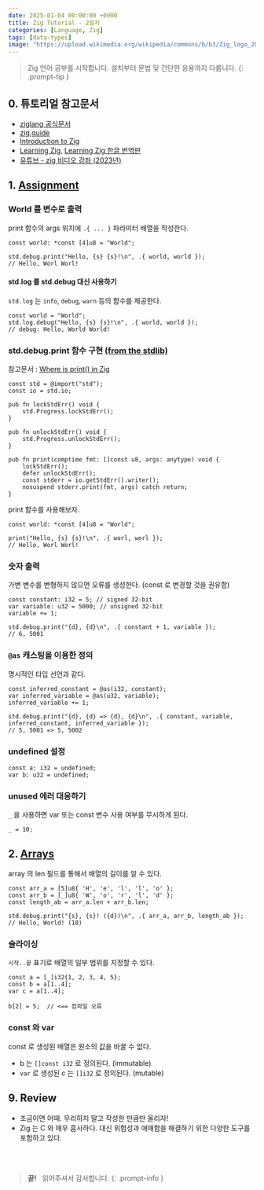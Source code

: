 ```yaml
---
date: 2025-01-04 00:00:00 +0900
title: Zig Tutorial - 2일차
categories: [Language, Zig]
tags: [data-types]
image: "https://upload.wikimedia.org/wikipedia/commons/b/b3/Zig_logo_2020.svg"
---
```


> Zig 언어 공부를 시작합니다. 설치부터 문법 및 간단한 응용까지 다룹니다.
{: .prompt-tip }

## 0. 튜토리얼 참고문서

- [ziglang 공식문서](https://ziglang.org/documentation/master/)
- [zig.guide](https://zig.guide/getting-started/hello-world)
- [Introduction to Zig](https://pedropark99.github.io/zig-book/)
- [Learning Zig](https://www.openmymind.net/learning_zig/), [Learning Zig 한글 번역판](https://faultnote.github.io/posts/learning-zig/)
- [유튜브 - zig 비디오 강좌 (2023년)](https://www.youtube.com/playlist?list=PLtB7CL7EG7pCw7Xy1SQC53Gl8pI7aDg9t)


## 1. [Assignment](https://zig.guide/language-basics/assignment)

### World 를 변수로 출력

print 함수의 args 위치에 `.{ ... }` 파라미터 배열을 작성한다.

```zig
const world: *const [4]u8 = "World";

std.debug.print("Hello, {s} {s}!\n", .{ world, world });
// Hello, Worl Worl!
```

#### std.log 를 std.debug 대신 사용하기

`std.log` 는 `info`, `debug`, `warn` 등의 함수를 제공한다.

```zig
const world = "World";
std.log.debug("Hello, {s} {s}!\n", .{ world, world });
// debug: Hello, World World!
```

### std.debug.print 함수 구현 [(from the stdlib)](https://github.com/ziglang/zig/blob/b4da8eef2a393543e9520c544364689ab482b080/lib/std/debug.zig#L94)

참고문서 : [Where is print() in Zig](https://zig.news/kristoff/where-is-print-in-zig-57e9)

```zig
const std = @import("std");
const io = std.io;

pub fn lockStdErr() void {
    std.Progress.lockStdErr();
}

pub fn unlockStdErr() void {
    std.Progress.unlockStdErr();
}

pub fn print(comptime fmt: []const u8, args: anytype) void {
    lockStdErr();
    defer unlockStdErr();
    const stderr = io.getStdErr().writer();
    nosuspend stderr.print(fmt, args) catch return;
}
```

print 함수를 사용해보자.

```zig
const world: *const [4]u8 = "World";

print("Hello, {s} {s}!\n", .{ worl, worl });
// Hello, Worl Worl!
```

### 숫자 출력

가변 변수를 변형하지 않으면 오류를 생성한다. (const 로 변경할 것을 권유함)

```zig
const constant: i32 = 5; // signed 32-bit
var variable: u32 = 5000; // unsigned 32-bit
variable += 1;

std.debug.print("{d}, {d}\n", .{ constant + 1, variable });
// 6, 5001
```

### `@as` 캐스팅을 이용한 정의

명시적인 타입 선언과 같다.

```zig
const inferred_constant = @as(i32, constant);
var inferred_variable = @as(u32, variable);
inferred_variable += 1;

std.debug.print("{d}, {d} => {d}, {d}\n", .{ constant, variable, inferred_constant, inferred_variable });
// 5, 5001 => 5, 5002
```

### undefined 설정

```zig
const a: i32 = undefined;
var b: u32 = undefined;
```

### unused 에러 대응하기 

`_` 을 사용하면 var 또는 const 변수 사용 여부를 무시하게 된다.

```zig
_ = 10;
```


## 2. [Arrays](https://zig.guide/language-basics/arrays)

array 의 len 필드를 통해서 배열의 길이를 알 수 있다.

```zig
const arr_a = [5]u8{ 'H', 'e', 'l', 'l', 'o' };
const arr_b = [_]u8{ 'W', 'o', 'r', 'l', 'd' };
const length_ab = arr_a.len + arr_b.len;

std.debug.print("{s}, {s}! ({d})\n", .{ arr_a, arr_b, length_ab });
// Hello, World! (10)
```

### 슬라이싱

`시작..끝` 표기로 배열의 일부 범위를 지정할 수 있다. 

```zig
const a = [_]i32{1, 2, 3, 4, 5};
const b = a[1..4];
var c = a[1..4];

b[2] = 5;  // <== 컴파일 오류
```

### const 와 var 

const 로 생성된 배열은 원소의 값을 바꿀 수 없다.

- b 는 `[]const i32` 로 정의된다. (immutable)
- `var` 로 생성된 c 는 `[]i32` 로 정의된다. (mutable)


## 9. Review

- 조금이면 어때. 무리하지 말고 작성한 만큼만 올리자!
- Zig 는 C 와 매우 흡사하다. 대신 위험성과 애매함을 해결하기 위한 다양한 도구를 포함하고 있다.

&nbsp; <br />
&nbsp; <br />

> **끝!** &nbsp; 읽어주셔서 감사합니다.
{: .prompt-info }